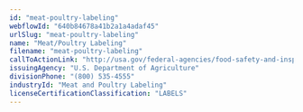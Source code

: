 ```yaml
---
id: "meat-poultry-labeling"
webflowId: "640b84678a41b2a1a4adaf45"
urlSlug: "meat-poultry-labeling"
name: "Meat/Poultry Labeling"
filename: "meat-poultry-labeling"
callToActionLink: "http://usa.gov/federal-agencies/food-safety-and-inspection-service"
issuingAgency: "U.S. Department of Agriculture"
divisionPhone: "(800) 535-4555"
industryId: "Meat and Poultry Labeling"
licenseCertificationClassification: "LABELS"
---
```

